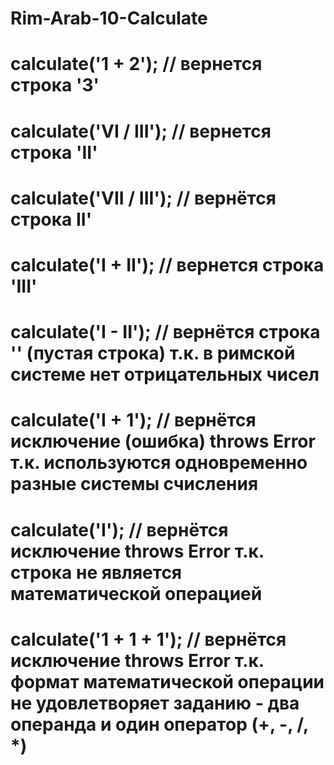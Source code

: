 # Rim-Arab-10-Calculate
# calculate('1 + 2'); // вернется строка '3'
# calculate('VI / III'); // вернется строка 'II'
# calculate('VII / III'); // вернётся строка II'
# calculate('I + II'); // вернется строка 'III'
# calculate('I - II'); // вернётся строка '' (пустая строка) т.к. в римской системе нет отрицательных чисел
# calculate('I + 1'); // вернётся исключение (ошибка) throws Error т.к. используются одновременно разные системы счисления
# calculate('I'); // вернётся исключение throws Error т.к. строка не является математической операцией
# calculate('1 + 1 + 1'); // вернётся исключение throws Error т.к. формат математической операции не удовлетворяет заданию - два операнда и один оператор (+, -, /, *)
